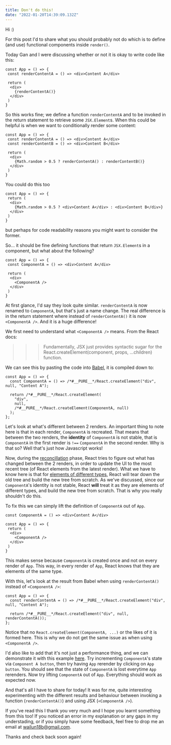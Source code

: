 ```yaml
---
title: Don't do this!
date: "2022-01-20T14:39:09.132Z"
---
```


Hi :)

For this post I'd to share what you should probably not do which is to define (and use) functional components inside `render()`.

Today Gan and I were discussing whether or not it is okay to write code like this:

```
const App = () => {
 const renderContentA = () => <div>Content A</div>

 return (
  <div>
    {renderContentA()}
  </div>
 )
}
```

So this works fine; we define a function `renderContentA` and to be invoked in the return statement to retrieve some `JSX.Element`s. When this could be helpful is when we want to conditionally render some content:

```
const App = () => {
 const renderContentA = () => <div>Content A</div>
 const renderContentB = () => <div>Content B</div>

 return (
  <div>
    {Math.random > 0.5 ? renderContentA() : renderContentB()}
  </div>
 )
}
```

You could do this too

```
const App = () => {
 return (
  <div>
    {Math.random > 0.5 ? <div>Content A</div> : <div>Content B</div>}
  </div>
 )
}
```

but perhaps for code readability reasons you might want to consider the former.

So... it should be fine defining functions that return `JSX.Element`s in a component, but what about the following?

```
const App = () => {
 const ComponentA = () => <div>Content A</div>

 return (
  <div>
    <ComponentA />
  </div>
 )
}
```

At first glance, I'd say they look quite similar. `renderContentA` is now renamed to `ComponentA`, but that's just a name change. The real difference is in the return statement where instead of `renderContentA()` it is now `<ComponentA />`. And it is a huge difference!

We first need to understand what `<ComponentA />` means. From the React docs:

>>> Fundamentally, JSX just provides syntactic sugar for the React.createElement(component, props, ...children) function.

We can see this by pasting the code into [Babel](https://babeljs.io), it is compiled down to:

```
const App = () => {
  const ComponentA = () => /*#__PURE__*/React.createElement("div", null, "Content A");

  return /*#__PURE__*/React.createElement(
    "div",
    null, 
    /*#__PURE__*/React.createElement(ComponentA, null)
  );
};
```

Let's look at what's different between 2 renders. An important thing to note here is that in each render, `ComponentA` is recreated. That means that between the two renders, the **identity** of `ComponentA` is not stable, that is `ComponentA` in the first render is `!==` `ComponentA` in the second render. Why is that so? Well that's just how Javascript works!

Now, during the [reconcillation](https://reactjs.org/docs/reconciliation.html) phase, React tries to figure out what has changed between the 2 renders, in order to update the UI to the most recent tree (of React elements from the latest render). What we have to know here is that for [elements of different types](https://reactjs.org/docs/reconciliation.html#elements-of-different-types), React will tear down the old tree and build the new tree from scratch. As we've discussed, since our `ComponentA`'s identity is not stable, React **will** treat it as they are elements of different types, and build the new tree from scratch. That is why you really shouldn't do this.

To fix this we can simply lift the definition of `ComponentA` out of `App`.

```
const ComponentA = () => <div>Content A</div>

const App = () => {
 return (
  <div>
    <ComponentA />
  </div>
 )
}
```

This makes sense because `ComponentA` is created once and not on every render of `App`. This way, in every render of `App`, React knows that they are elements of the same type.

With this, let's look at the result from Babel when using `renderContentA()` instead of `<ComponentA />`:

```
const App = () => {
  const renderContentA = () => /*#__PURE__*/React.createElement("div", null, "Content A");

  return /*#__PURE__*/React.createElement("div", null, renderContentA());
};
```

Notice that no `React.createElement(ComponentA, ...)` or the likes of it is formed here. This is why we do not get the same issue as when using `<ComponentA />`.

I'd also like to add that it's not just a performance thing, and we can demonstrate it with this example [here](https://codesandbox.io/s/optimistic-ully-z92j1?from-embed). Try incrementing `ComponentA`'s state via `Component A button`, then try having `App` rerender by clicking on `App button`. You should see that the state of `ComponentA` is lost everytime `App` rerenders. Now try lifting `ComponentA` out of `App`. Everything should work as expected now.

And that's all I have to share for today! It was for me, quite interesting experimenting with the different results and behaviour between invoking a function (`renderContentA()`) and using JSX (`<ComponentA />`).

If you've read this I thank you very much and I hope you learnt something from this too! If you noticed an error in my explanation or any gaps in my understading, or if you simply have some feedback, feel free to drop me an email at wailun18b@gmail.com.

Thanks and check back soon again!
